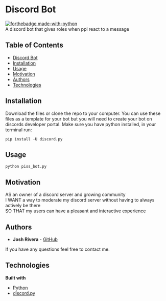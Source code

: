 # Discord Bot

[![forthebadge made-with-python](http://ForTheBadge.com/images/badges/made-with-python.svg)](https://www.python.org/) <br>
A discord bot that gives roles when ppl react to a message
<br>

## Table of Contents

  * [Discord Bot](#discord-bot)
  * [Installation](#installation)
  * [Usage](#usage)
  * [Motivation](#motivation)
  * [Authors](#authors)
  * [Technologies](#technologies)

## Installation
Download the files or clone the repo to your computer. You can use these files as a template for your bot but you will need to create your bot on discords developer portal. Make sure you have python installed, in your terminal run:

```
pip install -U discord.py
```
## Usage
```
python piss_bot.py
```

## Motivation
AS an owner of a discord server and growing community <br>
I WANT a way to moderate my discord server without having to always actively be there <br>
SO THAT my users can have a pleasant and interactive experience


## Authors
* **Josh Rivera** - [GitHub](https://github.com/JRivera-31)

If you have any questions feel free to contact me.


## Technologies
<b>Built with</b>
- [Python](https://www.python.org/)
- [discord.py](https://discordpy.readthedocs.io/en/latest/)